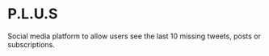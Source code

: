 # P.L.U.S
Social media platform to allow users see the last 10 missing tweets, posts or subscriptions.
